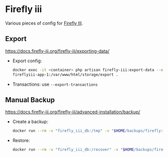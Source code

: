 # Firefly iii

Various pieces of config for [Firefly III](https://www.firefly-iii.org/).

## Export

<https://docs.firefly-iii.org/firefly-iii/exporting-data/>

- Export config:

  ```sh
  docker exec -it <container> php artisan firefly-iii:export-data --export-accounts --export-budgets --export-categories --export-tags --export-recurring --export-rules --export-bills --export-piggies --export_directory=./storage/export/ --force --token=<cli-token> && docker cp
  fireflyiii-app-1:/var/www/html/storage/export .
  ```

- Transactions: use `--export-transactions`

## Manual Backup

<https://docs.firefly-iii.org/firefly-iii/advanced-installation/backup/>

- Create a backup:

  ```sh
  docker run --rm -v "firefly_iii_db:/tmp" -v "$HOME/backups/firefly:/backup" ubuntu tar -czvf /backup/firefly_db.tar /tmp
  ```

- Restore:

  ```sh
  docker run --rm -v "firefly_iii_db:/recover" -v "$HOME/backups/firefly:/backup" ubuntu tar -xvf /backup/firefly_db.tar -C /recover --strip 1
  ```
